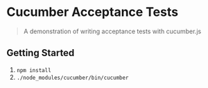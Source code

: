 # Cucumber Acceptance Tests
> A demonstration of writing acceptance tests with cucumber.js

## Getting Started
1. `npm install`
1. `./node_modules/cucumber/bin/cucumber`
